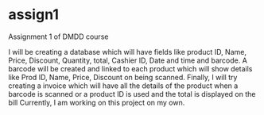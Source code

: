 # assign1
Assignment 1 of DMDD course

I will be creating a database which will have fields like product ID, Name, Price, Discount, Quantity, total, Cashier ID, Date and time and barcode.
A barcode will be created and linked to each product which will show details like Prod ID, Name, Price, Discount on being scanned.
Finally, I will try creating a invoice which will have all the details of the product when a barcode is scanned or a product ID is used and the total is displayed on the bill
Currently, I am working on this project on my own.  
